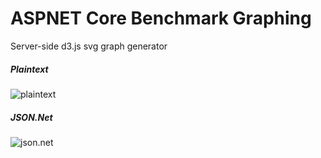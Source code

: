 # ASPNET Core Benchmark Graphing
Server-side d3.js svg graph generator

##### Plaintext
![plaintext](http://d3renderer.azurewebsites.net/plaintext/v1)

##### JSON.Net
![json.net](http://d3renderer.azurewebsites.net/json/v1)